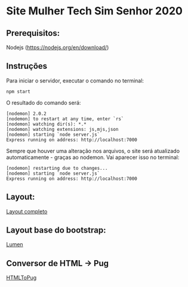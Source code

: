 # Site Mulher Tech Sim Senhor 2020

## Prerequisitos:
Nodejs (https://nodejs.org/en/download/)

## Instruções
Para iniciar o servidor, executar o comando no terminal:
```
npm start
```

O resultado do comando será:

```
[nodemon] 2.0.2
[nodemon] to restart at any time, enter `rs`
[nodemon] watching dir(s): *.*
[nodemon] watching extensions: js,mjs,json
[nodemon] starting `node server.js`
Express running on address: http://localhost:7000
```

Sempre que houver uma alteração nos arquivos, o site será atualizado automaticamente - graças ao nodemon. Vai aparecer isso no terminal:
```
[nodemon] restarting due to changes...
[nodemon] starting `node server.js`
Express running on address: http://localhost:7000
```
## Layout:
[Layout completo](https://drive.google.com/open?id=14M8or9zPQAX3tzFHNtzw404oeqjsDM1k)

## Layout base do bootstrap:
[Lumen](https://bootswatch.com/lumen/)

## Conversor de HTML -> Pug
[HTMLToPug](https://html-to-pug.com/)
